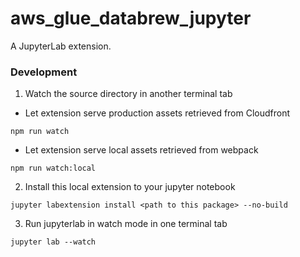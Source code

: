 # aws_glue_databrew_jupyter

A JupyterLab extension.

### Development

1. Watch the source directory in another terminal tab
* Let extension serve production assets retrieved from Cloudfront 
```
npm run watch
```
* Let extension serve local assets retrieved from webpack
```
npm run watch:local
```

2. Install this local extension to your jupyter notebook
```
jupyter labextension install <path to this package> --no-build
```

3. Run jupyterlab in watch mode in one terminal tab
```
jupyter lab --watch
```

